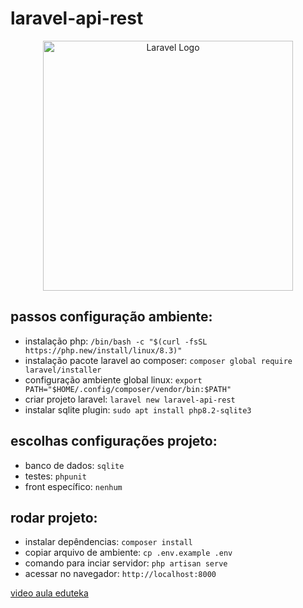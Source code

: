 # laravel-api-rest

<p align="center"><a href="https://laravel.com" target="_blank"><img src="https://raw.githubusercontent.com/laravel/art/master/logo-lockup/5%20SVG/2%20CMYK/1%20Full%20Color/laravel-logolockup-cmyk-red.svg" width="400" alt="Laravel Logo"></a></p>

## passos configuração ambiente:

-   instalação php: `/bin/bash -c "$(curl -fsSL https://php.new/install/linux/8.3)"`
-   instalação pacote laravel ao composer: `composer global require laravel/installer`
-   configuração ambiente global linux: `export PATH="$HOME/.config/composer/vendor/bin:$PATH"`
-   criar projeto laravel: `laravel new laravel-api-rest`
-   instalar sqlite plugin: `sudo apt install php8.2-sqlite3`

## escolhas configurações projeto:

-   banco de dados: `sqlite`
-   testes: `phpunit`
-   front específico: `nenhum`

## rodar projeto:

-   instalar depêndencias: `composer install`
-   copiar arquivo de ambiente: `cp .env.example .env`
-   comando para inciar servidor: `php artisan serve`
-   acessar no navegador: `http://localhost:8000`

[video aula eduteka](https://www.youtube.com/watch?v=jLGKI_zMftU)
